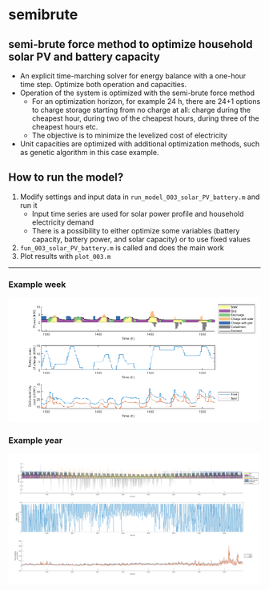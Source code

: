 # semibrute
## semi-brute force method to optimize household solar PV and battery capacity
- An explicit time-marching solver for energy balance with a one-hour time step. Optimize both operation and capacities.
- Operation of the system is optimized with the semi-brute force method
   - For an optimization horizon, for example 24 h, there are 24+1 options to charge storage starting from no charge at all: charge during the cheapest hour, during two of the cheapest hours, during three of the cheapest hours etc.
   - The objective is to minimize the levelized cost of electricity
- Unit capacities are optimized with additional optimization methods, such as genetic algorithm in this case example.

## How to run the model?
1. Modify settings and input data in `run_model_003_solar_PV_battery.m` and run it
   - Input time series are used for solar power profile and household electricity demand
   - There is a possibility to either optimize some variables (battery capacity, battery power, and solar capacity) or to use fixed values
3. `fun_003_solar_PV_battery.m` is called and does the main work
4. Plot results with `plot_003.m`

---
### Example week

![example week](figures/week1.png)

### Example year
![example week](figures/year1.png)
